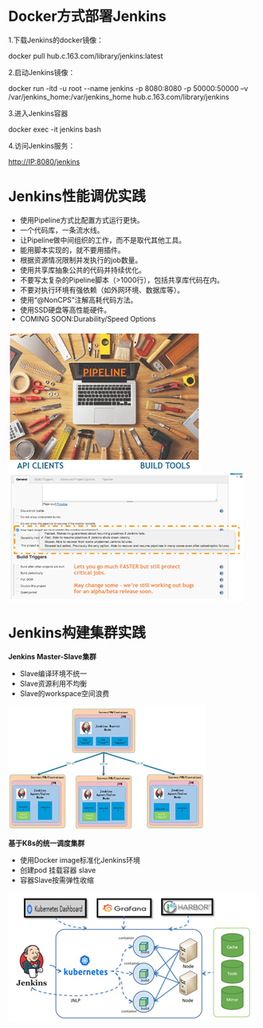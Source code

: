 # Docker方式部署Jenkins

1.下载Jenkins的docker镜像：

docker pull hub.c.163.com/library/jenkins:latest

2.启动Jenkins镜像：

docker run -itd -u root --name jenkins -p 8080:8080 -p 50000:50000 –v /var/jenkins\_home:/var/jenkins\_home  hub.c.163.com/library/jenkins

3.进入Jenkins容器

docker exec -it jenkins bash

4.访问Jenkins服务：

[http://IP:8080/jenkins](http://IP:8080/jenkins)

# Jenkins性能调优实践

* 使用Pipeline方式比配置方式运行更快。
* 一个代码库，一条流水线。
* 让Pipeline做中间组织的工作，而不是取代其他工具。
* 能用脚本实现的，就不要用插件。
* 根据资源情况限制并发执行的job数量。
* 使用共享库抽象公共的代码并持续优化。
* 不要写太复杂的Pipeline脚本（&gt;1000行），包括共享库代码在内。
* 不要对执行环境有强依赖（如外网环境、数据库等）。
* 使用“@NonCPS”注解高耗代码方法。
* 使用SSD硬盘等高性能硬件。
* COMING SOON:Durability/Speed Options

![](/assets/import1401.png)![](/assets/import1402.png)

# Jenkins构建集群实践

**Jenkins Master-Slave集群**

* Slave编译环境不统一
* Slave资源利用不均衡
* Slave的workspace空间浪费

![](/assets/import1403.png)

**基于K8s的统一调度集群**

* 使用Docker image标准化Jenkins环境
* 创建pod 挂载容器 slave
* 容器Slave按需弹性收缩

![](/assets/import1404.png)

